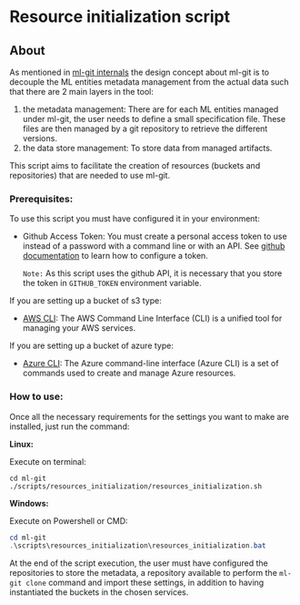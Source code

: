 # Resource initialization script

## About

As mentioned in [ml-git internals](../../docs/mlgit_internals.md) the design concept about ml-git is to decouple the ML entities metadata management from the actual data such that there are 2 main layers in the tool:

1. the metadata management: There are for each ML entities managed under ml-git, the user needs to define a small specification file. These files are then managed by a git repository to retrieve the different versions.
2. the data store management: To store data from managed artifacts.

This script aims to facilitate the creation of resources (buckets and repositories) that are needed to use ml-git.


### Prerequisites:

To use this script you must have configured it in your environment:

- Github Access Token: You must create a personal access token to use instead of a password with a command line or with an API. 
 See [github documentation](https://docs.github.com/pt/free-pro-team@latest/github/authenticating-to-github/creating-a-personal-access-token) to learn how to configure a token.

    `Note:` As this script uses the github API, it is necessary that you store the token in ```GITHUB_TOKEN``` environment variable.

 
If you are setting up a bucket of s3 type:

- [AWS CLI](https://aws.amazon.com/cli/?nc1=h_ls): The AWS Command Line Interface (CLI) is a unified tool for managing your AWS services.

If you are setting up a bucket of azure type:

- [Azure CLI](https://docs.microsoft.com/pt-br/cli/azure/): The Azure command-line interface (Azure CLI) is a set of commands used to create and manage Azure resources.


### **How to use:**

Once all the necessary requirements for the settings you want to make are installed, just run the command:


**Linux:**

Execute on terminal:

```shell
cd ml-git
./scripts/resources_initialization/resources_initialization.sh
```

**Windows:**

Execute on Powershell or CMD:

```powershell
cd ml-git
.\scripts\resources_initialization\resources_initialization.bat
```


At the end of the script execution, the user must have configured the repositories to store the metadata, 
a repository available to perform the ```ml-git clone``` command and import these settings, 
in addition to having instantiated the buckets in the chosen services.